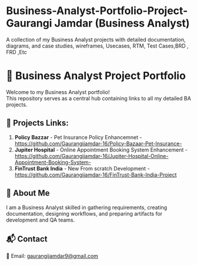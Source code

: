# Business-Analyst-Portfolio-Project- Gaurangi Jamdar (Business Analyst)
A collection of my Business Analyst projects with detailed documentation, diagrams, and case studies, wireframes, Usecases, RTM, Test Cases,BRD , FRD ,Etc

# 📂 Business Analyst Project Portfolio

Welcome to my Business Analyst portfolio!  
This repository serves as a central hub containing links to all my detailed BA projects.


## 🔹 Projects Links: 

1. **Policy Bazzar** - Pet Insurance Policy Enhancemnet - https://github.com/Gaurangijamdar-16/Policy-Bazaar-Pet-Insurance-
2. **Jupiter Hospital** - Online Appointment Booking System Enhancement - https://github.com/Gaurangijamdar-16/Jupiter-Hospital-Online-Appointment-Booking-System-
3. **FinTrust Bank India** - New From scratch Development - https://github.com/Gaurangijamdar-16/FinTrust-Bank-India-Project 

## 📌 About Me
I am a Business Analyst skilled in gathering requirements, creating documentation, designing workflows, and preparing artifacts for development and QA teams.


## 📬 Contact
📧 Email: gaurangijamdar9@gmail.com  

